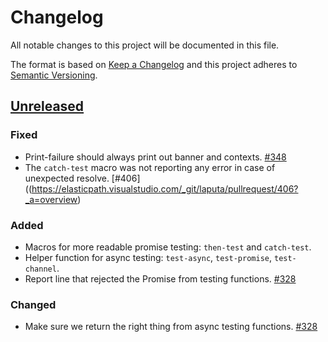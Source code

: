 # Changelog

All notable changes to this project will be documented in this file.

The format is based on [Keep a Changelog](http://keepachangelog.com/en/1.0.0/)
and this project adheres to [Semantic Versioning](http://semver.org/spec/v2.0.0.html).

## [Unreleased](https://elasticpath.visualstudio.com/_git/laputa?path=%2Ftesting&version=GBmaster)

### Fixed

- Print-failure should always print out banner and contexts. [#348](https://elasticpath.visualstudio.com/_git/laputa/pullrequest/348?_a=overview)
- The `catch-test` macro was not reporting any error in case of unexpected resolve. [#406]((https://elasticpath.visualstudio.com/_git/laputa/pullrequest/406?_a=overview)

### Added
- Macros for more readable promise testing: `then-test` and `catch-test`.
- Helper function for async testing: `test-async`, `test-promise`, `test-channel`.
- Report line that rejected the Promise from testing functions. [#328](https://elasticpath.visualstudio.com/_git/laputa/pullrequest/328?_a=overview)

### Changed
- Make sure we return the right thing from async testing functions. [#328](https://elasticpath.visualstudio.com/_git/laputa/pullrequest/328?_a=overview)

